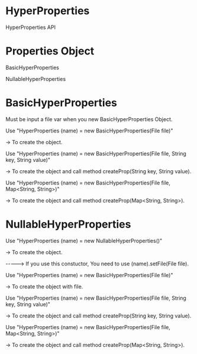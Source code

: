 # HyperProperties
HyperProperties API

# Properties Object
BasicHyperProperties

NullableHyperProperties

# BasicHyperProperties

Must be input a file var when you new BasicHyperProperties Object.

Use "HyperProperties (name) = new BasicHyperProperties(File file)"

-> To create the object.

Use "HyperProperties (name) = new BasicHyperProperties(File file, String key, String value)"

-> To create the object and call method createProp(String key, String value).

Use "HyperProperties (name) = new BasicHyperProperties(File file, Map<String, String>)"

-> To create the object and call method createProp(Map<String, String>).

# NullableHyperProperties
Use "HyperProperties (name) = new NullableHyperProperties()"

-> To create the object.

-----> If you use this constuctor, You need to use (name).setFile(File file).

Use "HyperProperties (name) = new BasicHyperProperties(File file)"

-> To create the object with file.

Use "HyperProperties (name) = new BasicHyperProperties(File file, String key, String value)"

-> To create the object and call method createProp(String key, String value).

Use "HyperProperties (name) = new BasicHyperProperties(File file, Map<String, String>)"

-> To create the object and call method createProp(Map<String, String>).
